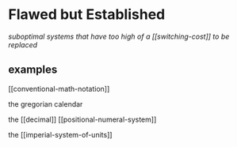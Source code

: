 # Flawed but Established

_suboptimal systems that have too high of a [[switching-cost]] to be replaced_

## examples

[[conventional-math-notation]]

the gregorian calendar

the [[decimal]] [[positional-numeral-system]]

the [[imperial-system-of-units]]
